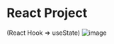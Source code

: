# React Project 
(React Hook => useState)
![image](https://user-images.githubusercontent.com/90147636/178439680-27a3cab5-1ee8-4c48-93bf-9c48609081e9.png)

